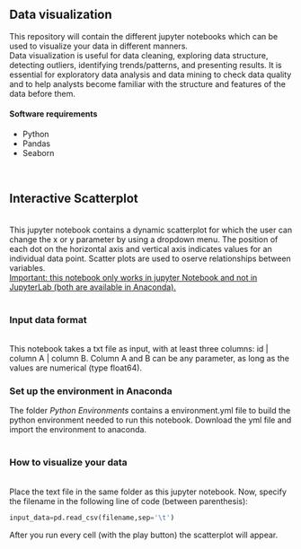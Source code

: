 <h2> Data visualization </h2>

This repository will contain the different jupyter notebooks which can be used to visualize your data in different manners. <br>
Data visualization is useful for data cleaning, exploring data structure, detecting outliers, identifying trends/patterns, and presenting results. It is essential for exploratory data analysis and data mining to check data quality and to help analysts become familiar with the structure and features of the data before them.

<h4> Software requirements </h4>
<ul>
  <li>Python</li>
  <li>Pandas</li>
  <li>Seaborn</li>
</ul>

<br>
<h2> Interactive Scatterplot </h2><br>
This jupyter notebook contains a dynamic scatterplot for which the user can change the x or y parameter by using a dropdown menu. The position of each dot on the horizontal axis and vertical axis indicates values for an individual data point. Scatter plots are used to oserve relationships between variables. <br>
<u> Important: this notebook only works in jupyter Notebook and not in JupyterLab (both are available in Anaconda).</u>
<br>
<br>
<h3> Input data format </h3> <br>
This notebook takes a txt file as input, with at least three columns: id | column A | column B. Column A and B can be any parameter, as long as the values are numerical (type float64).
<br>
<h3> Set up the environment in Anaconda </h3>
The folder <i>Python Environments </i> contains a environment.yml file to build the python environment needed to run this notebook. Download the yml file and import the environment to anaconda. <br>
<br>
<h3> How to visualize your data </h3> <br>
Place the text file in the same folder as this jupyter notebook. Now, specify the filename in the following line of code (between parenthesis):<br>

```python
input_data=pd.read_csv(filename,sep='\t')
```
After you run every cell (with the play button) the scatterplot will appear.
